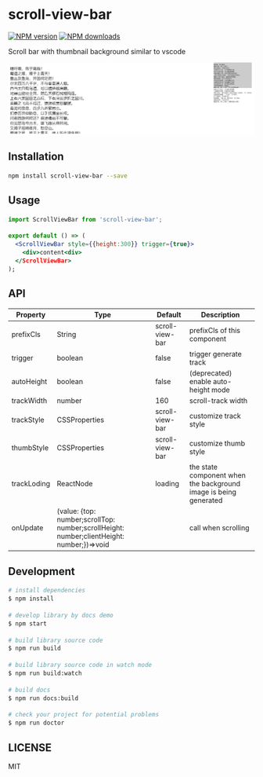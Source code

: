 # scroll-view-bar

[![NPM version](https://img.shields.io/npm/v/scroll-view-bar.svg?style=flat)](https://npmjs.org/package/scroll-view-bar)
[![NPM downloads](http://img.shields.io/npm/dm/scroll-view-bar.svg?style=flat)](https://npmjs.org/package/scroll-view-bar)

Scroll bar with thumbnail background similar to vscode

![](https://raw.githubusercontent.com/GHTlinyu/images/master/img/scrollViewBar.gif)

## Installation

```bash
npm install scroll-view-bar --save
```

## Usage

```jsx | pure
import ScrollViewBar from 'scroll-view-bar';

export default () => (
  <ScrollViewBar style={{height:300}} trigger={true}>
    <div>content<div>
  </ScrollViewBar>
);
```

## API

| Property    | Type                                                                                      | Default         | Description                                                      |
| ----------- | ----------------------------------------------------------------------------------------- | --------------- | ---------------------------------------------------------------- |
| prefixCls   | String                                                                                    | scroll-view-bar | prefixCls of this component                                      |
| trigger     | boolean                                                                                   | false           | trigger generate track                                           |
| autoHeight  | boolean                                                                                   | false           | (deprecated) enable auto-height mode                             |
| trackWidth  | number                                                                                    | 160             | scroll-track width                                               |
| trackStyle  | CSSProperties                                                                             | scroll-view-bar | customize track style                                            |
| thumbStyle  | CSSProperties                                                                             | scroll-view-bar | customize thumb style                                            |
| trackLoding | ReactNode                                                                                 | loading         | the state component when the background image is being generated |
| onUpdate    | (value: {top: number;scrollTop: number;scrollHeight: number;clientHeight: number;})=>void |                 | call when scrolling                                              |

## Development

```bash
# install dependencies
$ npm install

# develop library by docs demo
$ npm start

# build library source code
$ npm run build

# build library source code in watch mode
$ npm run build:watch

# build docs
$ npm run docs:build

# check your project for potential problems
$ npm run doctor
```

## LICENSE

MIT
